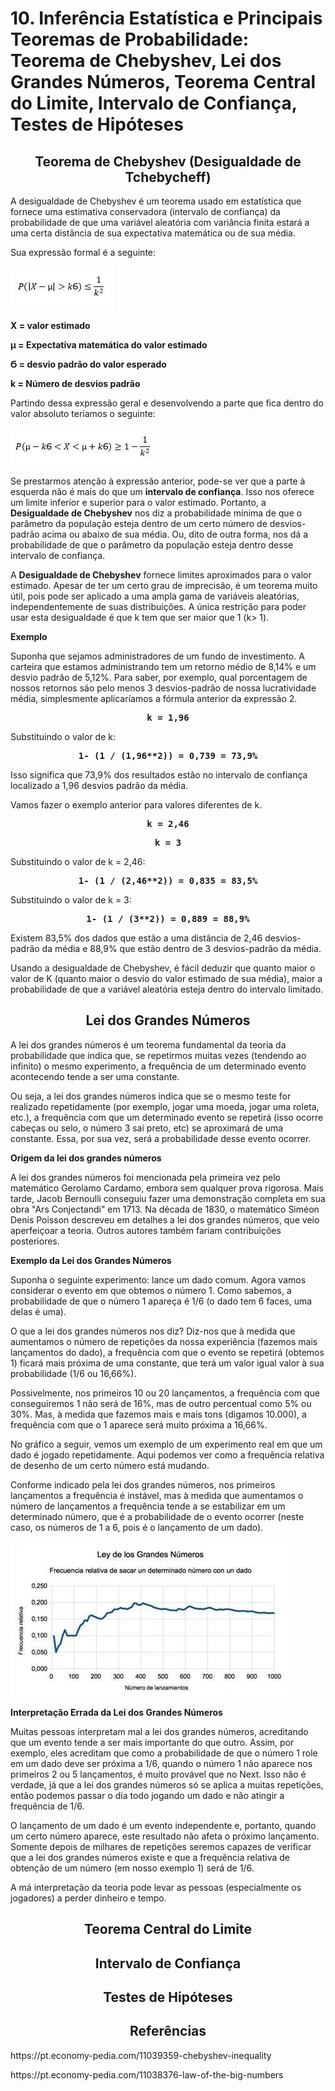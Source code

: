 <h1>10. Inferência Estatística e Principais Teoremas de Probabilidade: Teorema de Chebyshev, Lei dos Grandes Números, Teorema Central do Limite, Intervalo de Confiança, Testes de Hipóteses</h1>
<h2 align="center">Teorema de Chebyshev (Desigualdade de Tchebycheff)</h2>
<p>A desigualdade de Chebyshev é um teorema usado em estatística que fornece uma estimativa conservadora (intervalo de confiança) da probabilidade de que uma variável aleatória com variância finita estará a uma certa distância de sua expectativa matemática ou de sua média.</p>
<p>Sua expressão formal é a seguinte:</p>
<img src="Formal-Chebyshev.webp">
<p><b>X = valor estimado</b></p>
<p><b>µ = Expectativa matemática do valor estimado</b></p>
<p><b>Ϭ = desvio padrão do valor esperado</b></p>
<p><b>k = Número de desvios padrão</b></p>
<p>Partindo dessa expressão geral e desenvolvendo a parte que fica dentro do valor absoluto teríamos o seguinte:</p>
<img src="Geral-Chebyshev.webp">
<p>Se prestarmos atenção à expressão anterior, pode-se ver que a parte à esquerda não é mais do que um <b>intervalo de confiança</b>. Isso nos oferece um limite inferior e superior para o valor estimado. Portanto, a <b>Desigualdade de Chebyshev</b> nos diz a probabilidade mínima de que o parâmetro da população esteja dentro de um certo número de desvios-padrão acima ou abaixo de sua média. Ou, dito de outra forma, nos dá a probabilidade de que o parâmetro da população esteja dentro desse intervalo de confiança.</p>
<p>A <b>Desigualdade de Chebyshev</b> fornece limites aproximados para o valor estimado. Apesar de ter um certo grau de imprecisão, é um teorema muito útil, pois pode ser aplicado a uma ampla gama de variáveis ​​aleatórias, independentemente de suas distribuições. A única restrição para poder usar esta desigualdade é que k tem que ser maior que 1 (k> 1).</p>
<p><b>Exemplo</b></p>
<p>Suponha que sejamos administradores de um fundo de investimento. A carteira que estamos administrando tem um retorno médio de 8,14% e um desvio padrão de 5,12%. Para saber, por exemplo, qual porcentagem de nossos retornos são pelo menos 3 desvios-padrão de nossa lucratividade média, simplesmente aplicaríamos a fórmula anterior da expressão 2.</p>
<pre align="center"><b>k = 1,96</b></pre>
<p>Substituindo o valor de k:</p>
<pre align="center"><b>1- (1 / (1,96**2)) = 0,739 = 73,9%</b></pre>
<p>Isso significa que 73,9% dos resultados estão no intervalo de confiança localizado a 1,96 desvios padrão da média.</p>
<p>Vamos fazer o exemplo anterior para valores diferentes de k.</p>
<pre align="center"><b>k = 2,46</b></pre>
<pre align="center"><b>k = 3</b></pre>
<p>Substituindo o valor de k = 2,46:</p>
<pre align="center"><b>1- (1 / (2,46**2)) = 0,835 = 83,5%</b></pre>
<p>Substituindo o valor de k = 3:</p>
<pre align="center"><b>1- (1 / (3**2)) = 0,889 = 88,9%</b></pre>
<p>Existem 83,5% dos dados que estão a uma distância de 2,46 desvios-padrão da média e 88,9% que estão dentro de 3 desvios-padrão da média.</p>
<p>Usando a desigualdade de Chebyshev, é fácil deduzir que quanto maior o valor de K (quanto maior o desvio do valor estimado de sua média), maior a probabilidade de que a variável aleatória esteja dentro do intervalo limitado.</p>
<h2 align="center">Lei dos Grandes Números</h2>
<p>A lei dos grandes números é um teorema fundamental da teoria da probabilidade que indica que, se repetirmos muitas vezes (tendendo ao infinito) o mesmo experimento, a frequência de um determinado evento acontecendo tende a ser uma constante.</p>
<p>Ou seja, a lei dos grandes números indica que se o mesmo teste for realizado repetidamente (por exemplo, jogar uma moeda, jogar uma roleta, etc.), a frequência com que um determinado evento se repetirá (isso ocorre cabeças ou selo, o número 3 sai preto, etc) se aproximará de uma constante. Essa, por sua vez, será a probabilidade desse evento ocorrer.</p>
<p><b>Origem da lei dos grandes números</b></p>
<p>A lei dos grandes números foi mencionada pela primeira vez pelo matemático Gerolamo Cardamo, embora sem qualquer prova rigorosa. Mais tarde, Jacob Bernoulli conseguiu fazer uma demonstração completa em sua obra "Ars Conjectandi" em 1713. Na década de 1830, o matemático Siméon Denis Poisson descreveu em detalhes a lei dos grandes números, que veio aperfeiçoar a teoria. Outros autores também fariam contribuições posteriores.</p>
<p><b>Exemplo da Lei dos Grandes Números</b></p>
<p>Suponha o seguinte experimento: lance um dado comum. Agora vamos considerar o evento em que obtemos o número 1. Como sabemos, a probabilidade de que o número 1 apareça é 1/6 (o dado tem 6 faces, uma delas é uma).</p>
<p>O que a lei dos grandes números nos diz? Diz-nos que à medida que aumentamos o número de repetições da nossa experiência (fazemos mais lançamentos do dado), a frequência com que o evento se repetirá (obtemos 1) ficará mais próxima de uma constante, que terá um valor igual valor à sua probabilidade (1/6 ou 16,66%).</p>
<p>Possivelmente, nos primeiros 10 ou 20 lançamentos, a frequência com que conseguiremos 1 não será de 16%, mas de outro percentual como 5% ou 30%. Mas, à medida que fazemos mais e mais tons (digamos 10.000), a frequência com que o 1 aparece será muito próxima a 16,66%.</p>
<p>No gráfico a seguir, vemos um exemplo de um experimento real em que um dado é jogado repetidamente. Aqui podemos ver como a frequência relativa de desenho de um certo número está mudando.</p>
<p>Conforme indicado pela lei dos grandes números, nos primeiros lançamentos a frequência é instável, mas à medida que aumentamos o número de lançamentos a frequência tende a se estabilizar em um determinado número, que é a probabilidade de o evento ocorrer (neste caso, os números de 1 a 6, pois é o lançamento de um dado).</p>
<img src="Grafico-Lei-dos-Grandes-Numeros.webp">
<p><b>Interpretação Errada da Lei dos Grandes Números</b></p>
<p>Muitas pessoas interpretam mal a lei dos grandes números, acreditando que um evento tende a ser mais importante do que outro. Assim, por exemplo, eles acreditam que como a probabilidade de que o número 1 role em um dado deve ser próxima a 1/6, quando o número 1 não aparece nos primeiros 2 ou 5 lançamentos, é muito provável que no Next. Isso não é verdade, já que a lei dos grandes números só se aplica a muitas repetições, então podemos passar o dia todo jogando um dado e não atingir a frequência de 1/6.</p>
<p>O lançamento de um dado é um evento independente e, portanto, quando um certo número aparece, este resultado não afeta o próximo lançamento. Somente depois de milhares de repetições seremos capazes de verificar que a lei dos grandes números existe e que a frequência relativa de obtenção de um número (em nosso exemplo 1) será de 1/6.</p>
<p>A má interpretação da teoria pode levar as pessoas (especialmente os jogadores) a perder dinheiro e tempo.</p>
<h2 align="center">Teorema Central do Limite</h2>
<h2 align="center">Intervalo de Confiança</h2>
<h2 align="center">Testes de Hipóteses</h2>
<h2 align="center">Referências</h2>
<p>https://pt.economy-pedia.com/11039359-chebyshev-inequality</p>
<p>https://pt.economy-pedia.com/11038376-law-of-the-big-numbers</p>
